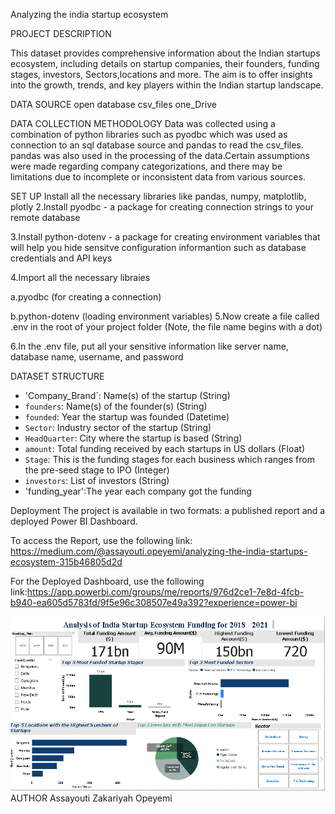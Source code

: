 
Analyzing the india startup ecosystem

PROJECT DESCRIPTION

  This dataset provides comprehensive information about the Indian startups ecosystem, including details on startup companies, their founders, funding stages, investors, Sectors,locations and more. The aim is to offer insights into the growth, trends, and key players within the Indian startup landscape.

DATA SOURCE
open database
csv_files
one_Drive


DATA COLLECTION METHODOLOGY
Data was collected using a combination of python libraries such as pyodbc which was used as connection to an sql database source and pandas to read the csv_files. pandas was also used in the processing of the data.Certain assumptions were made regarding company categorizations, and there may be limitations due to incomplete or inconsistent data from various sources.

SET UP
Install all the necessary libraries like pandas, numpy, matplotlib, plotly
2.Install pyodbc - a package for creating connection strings to your remote database

3.Install python-dotenv - a package for creating environment variables that will help you hide sensitve configuration informantion such as database credentials and API keys

4.Import all the necessary libraies

a.pyodbc (for creating a connection)

b.python-dotenv (loading environment variables)
5.Now create a file called .env in the root of your project folder (Note, the file name begins with a dot)

6.In the .env file, put all your sensitive information like server name, database name, username, and password


DATASET STRUCTURE
- 'Company_Brand`: Name(s) of the startup (String)
- `founders`: Name(s) of the founder(s) (String)
- `founded`: Year the startup was founded (Datetime)
- `Sector`: Industry sector of the startup (String)
- `HeadQuarter`: City where the startup is based (String)
- `amount`: Total funding received by each startups in US dollars (Float)
- `Stage`: This is the funding stages for each business which ranges from the pre-seed stage to IPO (Integer)
- `investors`: List of investors (String)
- 'funding_year':The year each company got the funding 

 Deployment
 The project is available in two formats: a published report and a deployed Power BI Dashboard.

To access the Report, use the following link: https://medium.com/@assayouti.opeyemi/analyzing-the-india-startups-ecosystem-315b46805d2d

For the Deployed Dashboard, use the following link:https://app.powerbi.com/groups/me/reports/976d2ce1-7e8d-4fcb-b940-ea605d5783fd/9f5e96c308507e49a392?experience=power-bi

![alt text](image.png)
AUTHOR
Assayouti Zakariyah Opeyemi

